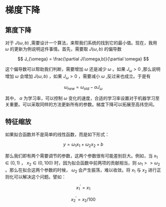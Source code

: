# 梯度下降

## 第度下降

对于 $J(\omega,b)$ ,需要设计一个算法，来帮我们系统的找到它的最小值。现在，我用 $\omega$ 的更新为例说明这件事情。首先，需要取 $J(\omega,b)$ 的偏导数

$$
  J_{\omega} = \frac{\partial J(\omega,b)}{\partial \omega}
$$

这个偏导数可以帮助我们判断，需要增加 $\omega$ 还是减少 $\omega$ 。如果 $J_{\omega} > 0$ ,那么说明增加 $\omega$ 会增加 $J(\omega,b)$ ，如果 $J_{\omega} > 0$ ，需要减小 $\omega$  ,反过来也成立。于是有

$$
  \omega_{new} = \omega_{old} - \alpha J_{\omega} 
$$

其中， $\alpha$ 为学习率，可以控制 $\omega$ 变化的速度，合适的学习率设置对于机器学习至关重要。可以采取同样的方法更新所有的参数。梯度下降可以拓展至高纬空间。

## 特征缩放

如果拟合函数并不是简单的线性函数，而是如下形式：

$$
  y = \omega_1 x_1 + \omega_2 x_2 + b
$$

那么我们即有两个需要调节的参数，这两个参数很有可能差别巨大。例如，当 $x_1 \in (0,1)$ ， $x_2 \in (0,100)$ 时，因为拟合函数中前两项的贡献相当，则 $\omega_1 >> \omega_2$ 。那么在拟合这两个参数的时候， $\omega_2$ 会产生振荡，难以收敛。将 $x_1$ 与 $x_2$ 进行正则化可以解决这个问题。譬如：

$$
x_1^{\prime} = x_1 
$$

$$
x_2^{\prime} = x_2/100
$$



